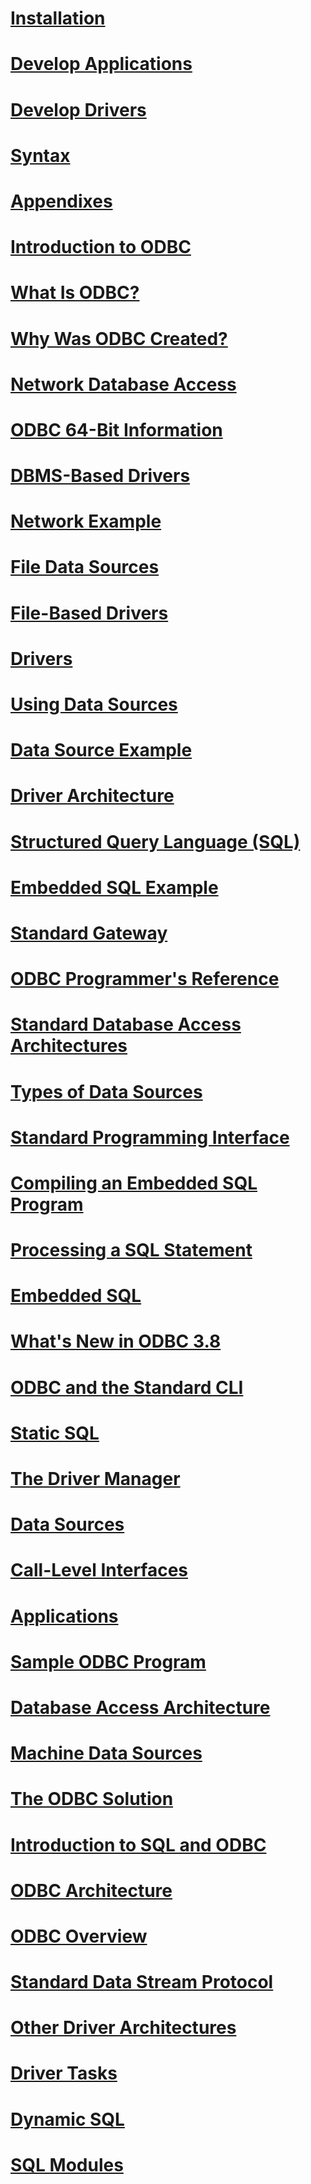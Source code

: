 # [Installation](./install/TOC.md)
# [Develop Applications](./develop-app/TOC.md)
# [Develop Drivers ](./develop-driver/TOC.md)
# [Syntax](./syntax/TOC.md)
# [Appendixes](./appendixes/TOC.md)

# [Introduction to ODBC](introduction-to-odbc.md)
# [What Is ODBC?](what-is-odbc.md)
# [Why Was ODBC Created?](why-was-odbc-created.md)
# [Network Database Access](network-database-access.md)
# [ODBC 64-Bit Information](odbc-64-bit-information.md)
# [DBMS-Based Drivers](dbms-based-drivers.md)
# [Network Example](network-example.md)
# [File Data Sources](file-data-sources.md)
# [File-Based Drivers](file-based-drivers.md)
# [Drivers](drivers.md)
# [Using Data Sources](using-data-sources.md)
# [Data Source Example](data-source-example.md)
# [Driver Architecture](driver-architecture.md)
# [Structured Query Language (SQL)](structured-query-language-sql.md)
# [Embedded SQL Example](embedded-sql-example.md)
# [Standard Gateway](standard-gateway.md)
# [ODBC Programmer's Reference](odbc-programmer-s-reference.md)
# [Standard Database Access Architectures](standard-database-access-architectures.md)
# [Types of Data Sources](types-of-data-sources.md)
# [Standard Programming Interface](standard-programming-interface.md)
# [Compiling an Embedded SQL Program](compiling-an-embedded-sql-program.md)
# [Processing a SQL Statement](processing-a-sql-statement.md)
# [Embedded SQL](embedded-sql.md)
# [What's New in ODBC 3.8](what-s-new-in-odbc-3-8.md)
# [ODBC and the Standard CLI](odbc-and-the-standard-cli.md)
# [Static SQL](static-sql.md)
# [The Driver Manager](the-driver-manager.md)
# [Data Sources](data-sources.md)
# [Call-Level Interfaces](call-level-interfaces.md)
# [Applications](applications.md)
# [Sample ODBC Program](sample-odbc-program.md)
# [Database Access Architecture](database-access-architecture.md)
# [Machine Data Sources](machine-data-sources.md)
# [The ODBC Solution](the-odbc-solution.md)
# [Introduction to SQL and ODBC](introduction-to-sql-and-odbc.md)
# [ODBC Architecture](odbc-architecture.md)
# [ODBC Overview](odbc-overview.md)
# [Standard Data Stream Protocol](standard-data-stream-protocol.md)
# [Other Driver Architectures](other-driver-architectures.md)
# [Driver Tasks](driver-tasks.md)
# [Dynamic SQL](dynamic-sql.md)
# [SQL Modules](sql-modules.md)
